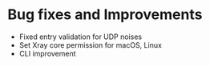 # Bug fixes and Improvements

- Fixed entry validation for UDP noises
- Set Xray core permission for macOS, Linux
- CLI improvement
